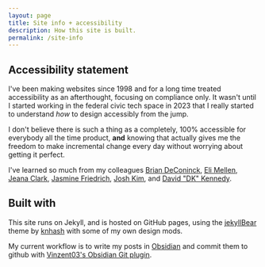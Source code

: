 ```yaml
---
layout: page
title: Site info + accessibility
description: How this site is built.
permalink: /site-info
---
```

## Accessibility statement

I've been making websites since 1998 and for a long time treated accessibility as an afterthought, focusing on compliance only. It wasn't until I started working in the federal civic tech space in 2023 that I really started to understand *how* to design accessibly from the jump. 

I don't believe there is such a thing as a completely, 100% accessible for everybody all the time product, **and** knowing that actually gives me the freedom to make incremental change every day without worrying about getting it perfect. 

I've learned so much from my colleagues [Brian DeConinck](https://www.briandeconinck.com/), [Eli Mellen](https://el.li), [Jeana Clark](https://www.jeana.dev/), [Jasmine Friedrich](https://www.jasminemadethis.com/), [Josh Kim](https://www.joshkimux.com/), and [David "DK" Kennedy](https://davidakennedy.com/).

## Built with

This site runs on Jekyll, and is hosted on GitHub pages, using the [jekyllBear](https://knhash.in/jekyllBear) theme by [knhash](https://knhash.in) with some of my own design mods. 

My current workflow is to write my posts in [Obsidian](https://obsidian.md) and commit them to github with [Vinzent03's Obsidian Git plugin](https://github.com/Vinzent03/obsidian-git).